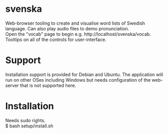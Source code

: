 # svenska
Web-browser tooling to create and visualise word lists of Swedish language. Can also play audio files to demo pronunciation.   
Open the "vocab" page to begin e.g. http://localhost/svenska/vocab. Tooltips on all of the controls for user-interface.  

# Support 
Installation support is provided for Debian and Ubuntu. The application will run on other OSes including Windows but needs configuration of the web-server that is not supported here.  
# Installation 
Needs sudo rights.  
$ bash setup/install.sh